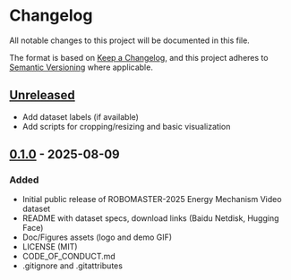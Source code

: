 # Changelog

All notable changes to this project will be documented in this file.

The format is based on [Keep a Changelog](https://keepachangelog.com/en/1.0.0/),
and this project adheres to [Semantic Versioning](https://semver.org/spec/v2.0.0.html) where applicable.

## [Unreleased]

- Add dataset labels (if available)
- Add scripts for cropping/resizing and basic visualization

## [0.1.0] - 2025-08-09

### Added

- Initial public release of ROBOMASTER-2025 Energy Mechanism Video dataset
- README with dataset specs, download links (Baidu Netdisk, Hugging Face)
- Doc/Figures assets (logo and demo GIF)
- LICENSE (MIT)
- CODE_OF_CONDUCT.md
- .gitignore and .gitattributes

[Unreleased]: https://github.com/BreCaspian/ROBOMASTER-2025-Energy-Mechanism-Video
[0.1.0]: https://github.com/BreCaspian/ROBOMASTER-2025-Energy-Mechanism-Video
